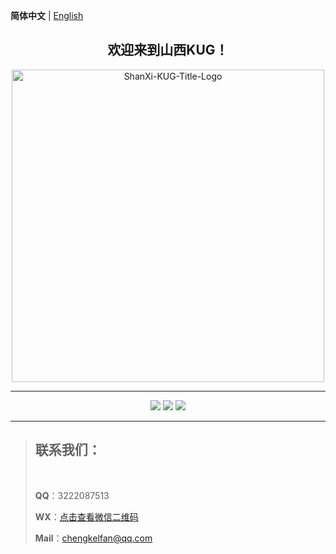 **简体中文** | [English](./README.en.md)

<h2 stype="font-weight: 700; text-align: center;" align="center">欢迎来到山西KUG！</h2>

<p align="center">
  <img src="https://github.com/user-attachments/assets/d651ddbd-5bd4-49c5-b9dd-3821b46959b4" align="middle" width="500" alt="ShanXi-KUG-Title-Logo">
<p>

--------

<p align="center">
  <a href="https://github.com/ShanXi-KUG/shanxi-kug.github.io/graphs/contributors"><img src="https://img.shields.io/github/contributors/ShanXi-KUG/shanxi-kug.github.io?color=9ea"></a>
  <a href="https://github.com/ShanXi-KUG/shanxi-kug.github.io/commits"><img src="https://img.shields.io/github/commit-activity/m/ShanXi-KUG/shanxi-kug.github.io?color=3af"></a>
  <a href="https://github.com/ShanXi-KUG/shanxi-kug.github.io/issues"><img src="https://img.shields.io/github/issues/ShanXi-KUG/shanxi-kug.github.io?color=9cc"></a>
</p>

--------

> ## 联系我们：
>
> <br/>
> 
> **QQ**：3222087513
>
> **WX**：[点击查看微信二维码](https://github.com/user-attachments/assets/b160b5ac-5c99-42f3-9bfa-491bd00941d1)
>
> **Mail**：[chengkelfan@qq.com](mailto:chengkelfan@qq.com)
